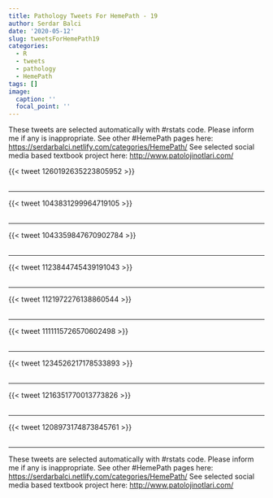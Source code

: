 ```yaml
---
title: Pathology Tweets For HemePath - 19
author: Serdar Balci
date: '2020-05-12'
slug: tweetsForHemePath19
categories:
  - R
  - tweets
  - pathology
  - HemePath
tags: []
image:
  caption: ''
  focal_point: ''
---
```



These tweets are selected automatically with #rstats code. Please inform me if any is inappropriate.
See other #HemePath pages here: https://serdarbalci.netlify.com/categories/HemePath/ 
See selected social media based textbook project here: http://www.patolojinotlari.com/

{{< tweet 1260192635223805952 >}}
<br>
<br>
<hr>
{{< tweet 1043831299964719105 >}}
<br>
<br>
<hr>
{{< tweet 1043359847670902784 >}}
<br>
<br>
<hr>
{{< tweet 1123844745439191043 >}}
<br>
<br>
<hr>
{{< tweet 1121972276138860544 >}}
<br>
<br>
<hr>
{{< tweet 1111115726570602498 >}}
<br>
<br>
<hr>
{{< tweet 1234526217178533893 >}}
<br>
<br>
<hr>
{{< tweet 1216351770013773826 >}}
<br>
<br>
<hr>
{{< tweet 1208973174873845761 >}}
<br>
<br>
<hr>


These tweets are selected automatically with #rstats code. Please inform me if any is inappropriate.
See other #HemePath pages here: https://serdarbalci.netlify.com/categories/HemePath/ 
See selected social media based textbook project here: http://www.patolojinotlari.com/
